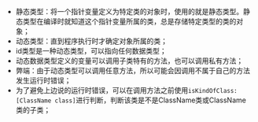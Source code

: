 - 静态类型：将一个指针变量定义为特定类的对象时，使用的就是静态类型。静态类型在编译时就知道这个指针变量所属的类，总是存储特定类型的类的对象；
- 动态类型：直到程序执行时才确定对象所属的类；
- id类型是一种动态类型，可以指向任何数据类型；
- 动态数据类型定义的变量可以调用子类特有的方法，也可以调用私有方法；
- 弊端：由于动态类型可以调用任意方法，所以可能会因调用不属于自己的方法发生运行时错误；
- 为了避免上边说的运行时错误，可以在调用方法之前使用`isKindOfClass: [ClassName class]`进行判断，判断该类是不是ClassName类或ClassName类的子类；